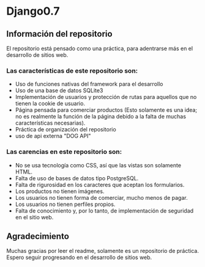 # Django0.7

## Información del repositorio
El repositorio está pensado como una práctica, para adentrarse más en el desarrollo de sitios web.

### Las características de este repositorio son: 
- Uso de funciones nativas del framework para el desarrollo
- Uso de una base de datos SQLite3
- Implementación de usuarios y protección de rutas para aquellos que no tienen la cookie de usuario.
- Página pensada para comerciar productos (Esto solamente es una idea; no es realmente la función de la página debido a la falta de muchas características necesarias).
- Práctica de organización del repositorio
- uso de api externa "DOG API"

### Las carencias en este repositorio son:
- No se usa tecnología como CSS, así que las vistas son solamente HTML.
- Falta de uso de bases de datos tipo PostgreSQL.
- Falta de rigurosidad en los caracteres que aceptan los formularios.
- Los productos no tienen imágenes.
- Los usuarios no tienen forma de comerciar, mucho menos de pagar.
- Los usuarios no tienen perfiles propios.
- Falta de conocimiento y, por lo tanto, de implementación de seguridad en el sitio web.

## Agradecimiento
Muchas gracias por leer el readme, solamente es un repositorio de práctica. Espero seguir progresando en el desarrollo de sitios web.

